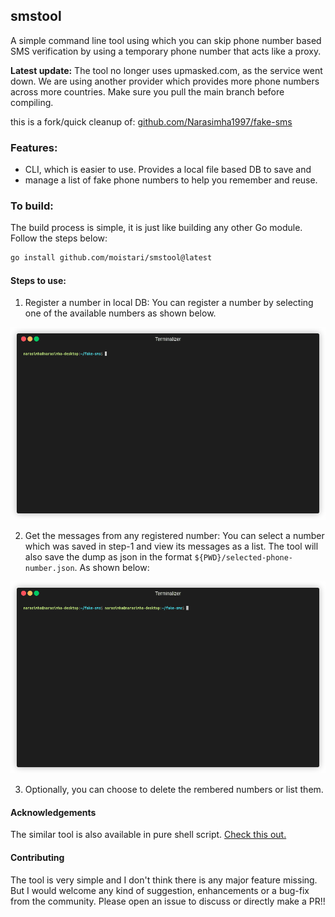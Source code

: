## smstool

A simple command line tool using which you can skip phone number based SMS
verification by using a temporary phone number that acts like a proxy.

**Latest update:** The tool no longer uses upmasked.com, as the service went
down. We are using another provider which provides more phone numbers across
more countries. Make sure you pull the main branch before compiling.

this is a fork/quick cleanup of: [github.com/Narasimha1997/fake-sms](https://github.com/Narasimha1997/fake-sms)

### Features:

- CLI, which is easier to use. Provides a local file based DB to save and
- manage a list of fake phone numbers to help you remember and reuse.

### To build:

The build process is simple, it is just like building any other Go module.
Follow the steps below:

```sh
go install github.com/moistari/smstool@latest
```

#### Steps to use:

1. Register a number in local DB: You can register a number by selecting one of
   the available numbers as shown below.

![register-number](./gifs/add.gif)

2. Get the messages from any registered number: You can select a number which
   was saved in step-1 and view its messages as a list. The tool will also save
   the dump as json in the format `${PWD}/selected-phone-number.json`. As shown
   below:

![get-messages](./gifs/messages.gif)

3. Optionally, you can choose to delete the rembered numbers or list them.

#### Acknowledgements

The similar tool is also available in pure shell script. [Check this
out.](https://github.com/sdushantha/tmpsms)

#### Contributing

The tool is very simple and I don't think there is any major feature missing.
But I would welcome any kind of suggestion, enhancements or a bug-fix from the
community. Please open an issue to discuss or directly make a PR!!
